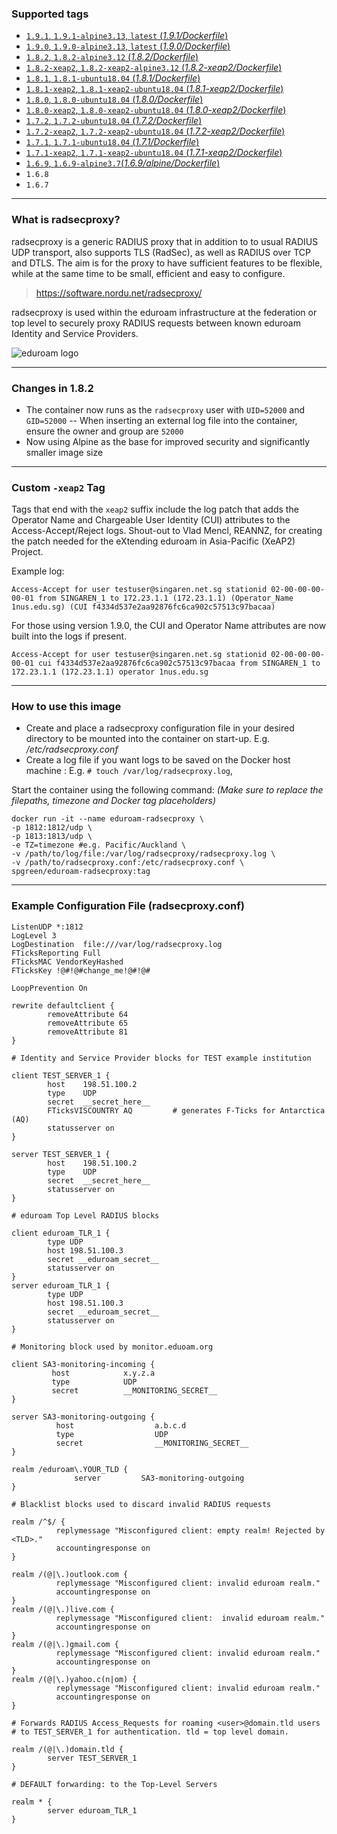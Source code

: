 ### Supported tags
* [```1.9.1```, ```1.9.1-alpine3.13```, ```latest``` \(*1.9.1/Dockerfile*\)](https://github.com/spgreen/eduroam-radsecproxy-docker/blob/master/1.9.1/Dockerfile)
* [```1.9.0```, ```1.9.0-alpine3.13```, ```latest``` \(*1.9.0/Dockerfile*\)](https://github.com/spgreen/eduroam-radsecproxy-docker/blob/master/1.9.0/Dockerfile)
* [```1.8.2```, ```1.8.2-alpine3.12``` \(*1.8.2/Dockerfile*\)](https://github.com/spgreen/eduroam-radsecproxy-docker/blob/master/1.8.2/Dockerfile)
* [```1.8.2-xeap2```, ```1.8.2-xeap2-alpine3.12``` \(*1.8.2-xeap2/Dockerfile*\)](https://github.com/spgreen/eduroam-radsecproxy-docker/tree/master/1.8.2-xeap2/Dockerfile)
* [```1.8.1```, ```1.8.1-ubuntu18.04``` \(*1.8.1/Dockerfile*\)](https://github.com/spgreen/eduroam-radsecproxy-docker/blob/master/1.8.1/Dockerfile)
* [```1.8.1-xeap2```, ```1.8.1-xeap2-ubuntu18.04``` \(*1.8.1-xeap2/Dockerfile*\)](https://github.com/spgreen/eduroam-radsecproxy-docker/tree/master/1.8.1-xeap2/Dockerfile)
* [```1.8.0```, ```1.8.0-ubuntu18.04``` \(*1.8.0/Dockerfile*\)](https://github.com/spgreen/eduroam-radsecproxy-docker/blob/master/1.8.0/Dockerfile)
* [```1.8.0-xeap2```, ```1.8.0-xeap2-ubuntu18.04``` \(*1.8.0-xeap2/Dockerfile*\)](https://github.com/spgreen/eduroam-radsecproxy-docker/tree/master/1.8.0-xeap2/Dockerfile)
* [```1.7.2```, ```1.7.2-ubuntu18.04``` \(*1.7.2/Dockerfile*\)](https://github.com/spgreen/eduroam-radsecproxy-docker/blob/master/1.7.2/Dockerfile)
* [```1.7.2-xeap2```, ```1.7.2-xeap2-ubuntu18.04``` \(*1.7.2-xeap2/Dockerfile*\)](https://github.com/spgreen/eduroam-radsecproxy-docker/tree/master/1.7.2-xeap2/Dockerfile)
* [```1.7.1```, ```1.7.1-ubuntu18.04``` \(*1.7.1/Dockerfile*\)](https://github.com/spgreen/eduroam-radsecproxy-docker/blob/master/1.7.1/Dockerfile)
* [```1.7.1-xeap2```, ```1.7.1-xeap2-ubuntu18.04``` \(*1.7.1-xeap2/Dockerfile*\)](https://github.com/spgreen/eduroam-radsecproxy-docker/tree/master/1.7.1-xeap2/Dockerfile)
* [```1.6.9```, ```1.6.9-alpine3.7```\(*1.6.9/alpine/Dockerfile*\)](https://github.com/spgreen/eduroam-radsecproxy-docker/blob/master/1.6.9/alpine/Dockerfile)
* ```1.6.8```
* ```1.6.7```
---
### What is radsecproxy?

radsecproxy is a generic RADIUS proxy that in addition to to usual RADIUS UDP transport, also supports TLS (RadSec), as well as RADIUS over TCP and DTLS. The aim is for the proxy to have sufficient features to be flexible, while at the same time to be small, efficient and easy to configure.

> https://software.nordu.net/radsecproxy/

radsecproxy is used within the eduroam infrastructure at the federation or top level to securely proxy RADIUS requests between known eduroam Identity and Service Providers.

![eduroam logo](https://github.com/spgreen/eduroam-radsecproxy-docker/raw/master/eduroam_trans_450pix.png)

---
### Changes in 1.8.2

- The container now runs as the `radsecproxy` user with `UID=52000` and `GID=52000`
-- When inserting an external log file into the container, ensure the owner and group are `52000`
- Now using Alpine as the base for improved security and significantly smaller image size

---
### Custom `-xeap2` Tag

Tags that end with the `xeap2` suffix include the log patch that adds the Operator Name and Chargeable User Identity (CUI) attributes to the Access-Accept/Reject logs. Shout-out to Vlad Mencl, REANNZ, for creating the patch needed for the eXtending eduroam in Asia-Pacific (XeAP2) Project.

Example log:

```
Access-Accept for user testuser@singaren.net.sg stationid 02-00-00-00-00-01 from SINGAREN_1 to 172.23.1.1 (172.23.1.1) (Operator_Name 1nus.edu.sg) (CUI f4334d537e2aa92876fc6ca902c57513c97bacaa)
```

For those using version 1.9.0, the CUI and Operator Name attributes are now built into the logs if present.

```
Access-Accept for user testuser@singaren.net.sg stationid 02-00-00-00-00-01 cui f4334d537e2aa92876fc6ca902c57513c97bacaa from SINGAREN_1 to 172.23.1.1 (172.23.1.1) operator 1nus.edu.sg
```

---
### How to use this image

- Create and place a  radsecproxy configuration file in your desired directory to be mounted into the container on start-up. E.g. */etc/radsecproxy.conf*
- Create a log file if you want logs to be saved on the Docker host machine : E.g. `# touch /var/log/radsecproxy.log`,


Start the container using the following command:
*(Make sure to replace the filepaths, timezone and Docker tag placeholders)*

````
docker run -it --name eduroam-radsecproxy \
-p 1812:1812/udp \
-p 1813:1813/udp \
-e TZ=timezone #e.g. Pacific/Auckland \
-v /path/to/log/file:/var/log/radsecproxy/radsecproxy.log \ 
-v /path/to/radsecproxy.conf:/etc/radsecproxy.conf \
spgreen/eduroam-radsecproxy:tag
````

---
### Example Configuration File (radsecproxy.conf)

```
ListenUDP *:1812
LogLevel 3
LogDestination  file:///var/log/radsecproxy.log
FTicksReporting Full
FTicksMAC VendorKeyHashed
FTicksKey !@#!@#change_me!@#!@#

LoopPrevention On

rewrite defaultclient {
        removeAttribute 64
        removeAttribute 65
        removeAttribute 81
}

# Identity and Service Provider blocks for TEST example institution

client TEST_SERVER_1 {
        host    198.51.100.2
        type    UDP
        secret  __secret_here__
        FTicksVISCOUNTRY AQ         # generates F-Ticks for Antarctica (AQ)
        statusserver on
}

server TEST_SERVER_1 {
        host    198.51.100.2
        type    UDP
        secret  __secret_here__
        statusserver on
}

# eduroam Top Level RADIUS blocks 

client eduroam_TLR_1 {
        type UDP
        host 198.51.100.3
        secret __eduroam_secret__
        statusserver on
} 
server eduroam_TLR_1 {
        type UDP
        host 198.51.100.3
        secret __eduroam_secret__
        statusserver on
}

# Monitoring block used by monitor.eduoam.org

client SA3-monitoring-incoming {
         host            x.y.z.a
         type            UDP
         secret          __MONITORING_SECRET__
}

server SA3-monitoring-outgoing {
          host                  a.b.c.d
          type                  UDP
          secret                __MONITORING_SECRET__
}

realm /eduroam\.YOUR_TLD {
              server         SA3-monitoring-outgoing
}

# Blacklist blocks used to discard invalid RADIUS requests

realm /^$/ {
          replymessage "Misconfigured client: empty realm! Rejected by <TLD>."
          accountingresponse on
}

realm /(@|\.)outlook.com {
          replymessage "Misconfigured client: invalid eduroam realm."
          accountingresponse on
}
realm /(@|\.)live.com {
          replymessage "Misconfigured client:  invalid eduroam realm."
          accountingresponse on
}
realm /(@|\.)gmail.com {
          replymessage "Misconfigured client: invalid eduroam realm."
          accountingresponse on
}
realm /(@|\.)yahoo.c(n|om) {
          replymessage "Misconfigured client: invalid eduroam realm."
          accountingresponse on
}

# Forwards RADIUS Access_Requests for roaming <user>@domain.tld users
# to TEST_SERVER_1 for authentication. tld = top level domain.

realm /(@|\.)domain.tld {
        server TEST_SERVER_1
}

# DEFAULT forwarding: to the Top-Level Servers

realm * {
        server eduroam_TLR_1
}
```
